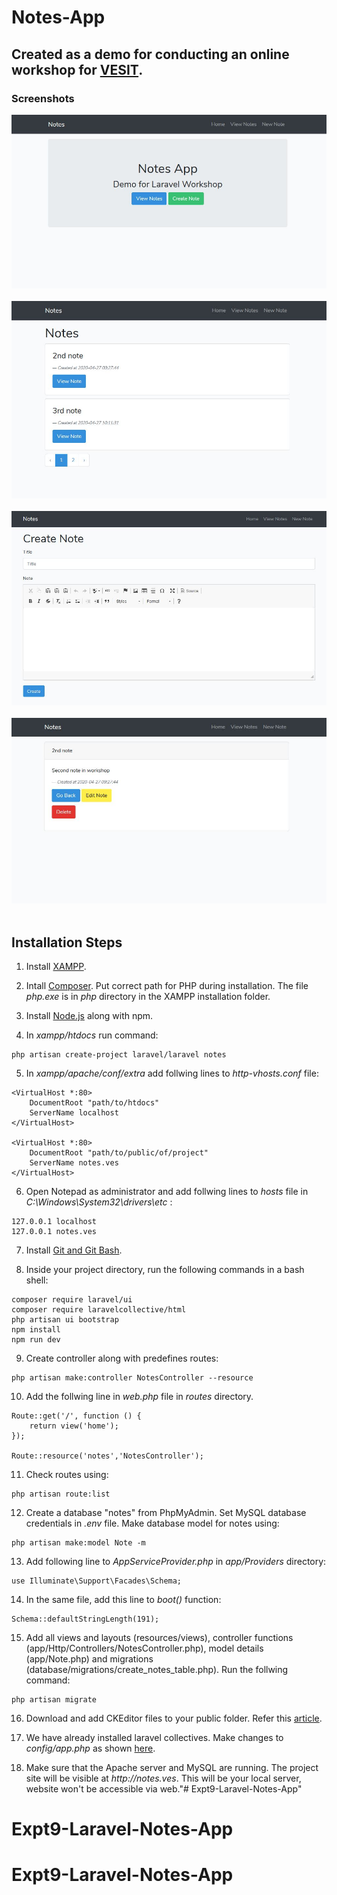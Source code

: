 # Notes-App
## Created as a demo for conducting an online workshop for [VESIT](https://ves.ac.in/vesit/).

### Screenshots
![1](imagesGitHub/1.JPG) <br><br>
![2](imagesGitHub/2.JPG) <br><br>
![3](imagesGitHub/3.JPG) <br><br>
![4](imagesGitHub/4.JPG) <br><br>

## Installation Steps
1. Install [XAMPP](https://www.apachefriends.org/index.html).

2. Intall [Composer](https://getcomposer.org/). Put correct path for PHP during installation. The file _php.exe_ is in _php_ directory in the XAMPP installation folder.

3. Install [Node.js](https://nodejs.org/en/) along with npm.

4. In _xampp/htdocs_ run command:
```
php artisan create-project laravel/laravel notes
```
5. In _xampp/apache/conf/extra_ add follwing lines to _http-vhosts.conf_ file:
```
<VirtualHost *:80>
    DocumentRoot "path/to/htdocs"
    ServerName localhost
</VirtualHost>

<VirtualHost *:80>
    DocumentRoot "path/to/public/of/project"
    ServerName notes.ves
</VirtualHost>
```
6. Open Notepad as administrator and add follwing lines to _hosts_ file in _C:\Windows\System32\drivers\etc_ :
```
127.0.0.1 localhost
127.0.0.1 notes.ves
```
7. Install [Git and Git Bash](https://gitforwindows.org/).

8. Inside your project directory, run the following commands in a bash shell:
```
composer require laravel/ui
composer require laravelcollective/html
php artisan ui bootstrap
npm install
npm run dev
```
9. Create controller along with predefines routes:
```
php artisan make:controller NotesController --resource
```
10. Add the follwing line in _web.php_ file in _routes_ directory.  
```
Route::get('/', function () {
    return view('home');
});

Route::resource('notes','NotesController');
```
11. Check routes using:
```
php artisan route:list
```
12. Create a database "notes" from PhpMyAdmin. Set MySQL database credentials in _.env_ file. Make database model for notes using:
```
php artisan make:model Note -m
```
13. Add following line to _AppServiceProvider.php_ in _app/Providers_ directory:
```
use Illuminate\Support\Facades\Schema;
```
14. In the same file, add this line to _boot()_ function:
```
Schema::defaultStringLength(191);
```

15. Add all views and layouts (resources/views), controller functions (app/Http/Controllers/NotesController.php), model details (app/Note.php) and migrations (database/migrations/create_notes_table.php). Run the follwing command:
```
php artisan migrate
```

16. Download and add CKEditor files to your public folder. Refer this [article](https://artisansweb.net/install-use-ckeditor-laravel/).

17. We have already installed laravel collectives. Make changes to _config/app.php_ as shown [here](https://laravelcollective.com/docs/5.6/html).

18. Make sure that the Apache server and MySQL are running. The project site will be visible at _http://notes.ves_. This will be your local server, website won't be accessible via web."# Expt9-Laravel-Notes-App" 
# Expt9-Laravel-Notes-App
# Expt9-Laravel-Notes-App
